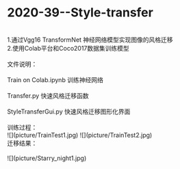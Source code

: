 # 2020-39--Style-transfer
<br>
1.通过Vgg16 TransformNet 神经网络模型实现图像的风格迁移
<br>
2.使用Colab平台和Coco2017数据集训练模型
<br>
<br>
文件说明：<br>
<br>
  Train on Colab.ipynb  训练神经网络<br>
  <br>
  Transfer.py           快速风格迁移函数<br>
  <br>
  StyleTransferGui.py   快速风格迁移图形化界面<br>
  <br>
训练过程：
<br>
  ![](picture/TrainTest1.jpg)
  ![](picture/TrainTest2.jpg)
<br>
迁移结果：<br>
<br>
  ![](picture/Starry_night1.jpg)
